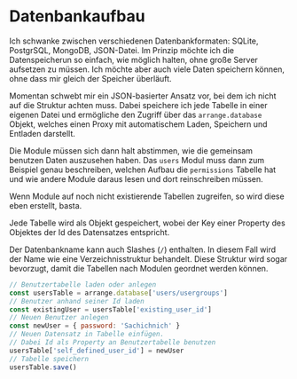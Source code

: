 # Datenbankaufbau

Ich schwanke zwischen verschiedenen Datenbankformaten: SQLite, PostgrSQL, MongoDB, JSON-Datei.
Im Prinzip möchte ich die Datenspeicherun so einfach, wie möglich halten, ohne große Server aufsetzen zu müssen.
Ich möchte aber auch viele Daten speichern können, ohne dass mir gleich der Speicher überläuft.

Momentan schwebt mir ein JSON-basierter Ansatz vor, bei dem ich nicht auf die Struktur achten muss.
Dabei speichere ich jede Tabelle in einer eigenen Datei und ermögliche den Zugriff über das `arrange.database` Objekt, welches einen Proxy mit automatischem Laden, Speichern und Entladen darstellt.

Die Module müssen sich dann halt abstimmen, wie die gemeinsam benutzen Daten auszusehen haben.
Das `users` Modul muss dann zum Beispiel genau beschreiben, welchen Aufbau die `permissions` Tabelle hat und wie andere Module daraus lesen und dort reinschreiben müssen.

Wenn Module auf noch nicht existierende Tabellen zugreifen, so wird diese eben erstellt, basta.

Jede Tabelle wird als Objekt gespeichert, wobei der Key einer Property des Objektes der Id des Datensatzes entspricht.

Der Datenbankname kann auch Slashes (`/`) enthalten. In diesem Fall wird der Name wie eine Verzeichnisstruktur behandelt. Diese Struktur wird sogar bevorzugt, damit die Tabellen nach Modulen geordnet werden können.

```js
// Benutzertabelle laden oder anlegen
const usersTable = arrange.database['users/usergroups']
// Benutzer anhand seiner Id laden
const existingUser = usersTable['existing_user_id']
// Neuen Benutzer anlegen
const newUser = { password: 'Sachichnich' }
// Neuen Datensatz in Tabelle einfügen.
// Dabei Id als Property an Benutzertabelle benutzen
usersTable['self_defined_user_id'] = newUser
// Tabelle speichern
usersTable.save()
```
